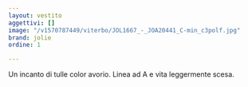 ```yaml
---
layout: vestito
aggettivi: []
image: "/v1570787449/viterbo/JOL1667_-_JOA20441_C-min_c3polf.jpg"
brand: jolie
ordine: 1

---
```

Un incanto di tulle color avorio. Linea ad A e vita leggermente scesa.